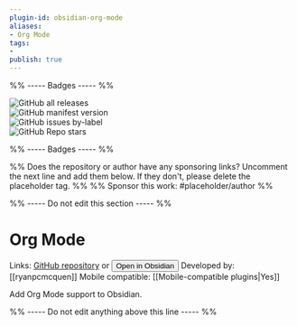 ```yaml
---
plugin-id: obsidian-org-mode
aliases:
- Org Mode
tags: 
- 
publish: true
---
```


%% ----- Badges ----- %%

![GitHub all releases](https://img.shields.io/github/downloads/ryanpcmcquen/obsidian-org-mode/total?color=573E7A&logo=github&style=for-the-badge)   
![GitHub manifest version](https://img.shields.io/github/manifest-json/v/ryanpcmcquen/obsidian-org-mode?color=573E7A&logo=github&style=for-the-badge)   
![GitHub issues by-label](https://img.shields.io/github/issues/ryanpcmcquen/obsidian-org-mode/help%20wanted?color=573E7A&logo=github&style=for-the-badge)   
![GitHub Repo stars](https://img.shields.io/github/stars/ryanpcmcquen/obsidian-org-mode?color=573E7A&logo=github&style=for-the-badge)

%% ----- Badges ----- %%

%% Does the repository or author have any sponsoring links? Uncomment the next line and add them below. If they don't, please delete the placeholder tag. %%
%% Sponsor this work: #placeholder/author %%

%% ----- Do not edit this section ----- %%

# Org Mode

Links: [GitHub repository](https://github.com/ryanpcmcquen/obsidian-org-mode) or [<button id=HH>Open in Obsidian</button>](obsidian://goto-plugin?id=obsidian-org-mode)
Developed by: [[ryanpcmcquen]]
Mobile compatible: [[Mobile-compatible plugins|Yes]]

Add Org Mode support to Obsidian.

%% ----- Do not edit anything above this line ----- %% 
